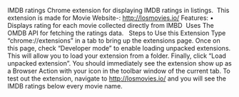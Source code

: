 IMDB ratings
Chrome extension for displaying IMDB ratings in listings. 
This extension is made for Movie Website-: http://losmovies.io/
Features:
	•	Displays rating for each movie collected directly from IMBD 
Uses The OMDB API for fetching the ratings data.
 
Steps to Use this Extension
Type “chrome://extensions” in a tab to bring up the extensions page. Once on this page, check “Developer mode” to enable loading unpacked extensions. This will allow you to load your extension from a folder. Finally, click “Load unpacked extension”. You should immediately see the extension show up as a Browser Action with your icon in the toolbar window of the current tab. To test out the extension, navigate to http://losmovies.io/ and you will see the IMDB ratings below every movie name.
